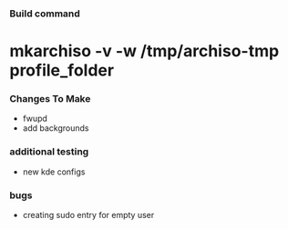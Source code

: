 ### Build command

# mkarchiso -v -w /tmp/archiso-tmp profile_folder

### Changes To Make
 * fwupd
 * add backgrounds

### additional testing 
 * new kde configs

### bugs
 * creating sudo entry for empty user